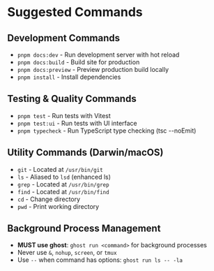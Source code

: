# Suggested Commands

## Development Commands
- `pnpm docs:dev` - Run development server with hot reload
- `pnpm docs:build` - Build site for production
- `pnpm docs:preview` - Preview production build locally
- `pnpm install` - Install dependencies

## Testing & Quality Commands
- `pnpm test` - Run tests with Vitest
- `pnpm test:ui` - Run tests with UI interface
- `pnpm typecheck` - Run TypeScript type checking (tsc --noEmit)

## Utility Commands (Darwin/macOS)
- `git` - Located at `/usr/bin/git`
- `ls` - Aliased to `lsd` (enhanced ls)
- `grep` - Located at `/usr/bin/grep`
- `find` - Located at `/usr/bin/find`
- `cd` - Change directory
- `pwd` - Print working directory

## Background Process Management
- **MUST use ghost**: `ghost run <command>` for background processes
- Never use `&`, `nohup`, `screen`, or `tmux`
- Use `--` when command has options: `ghost run ls -- -la`